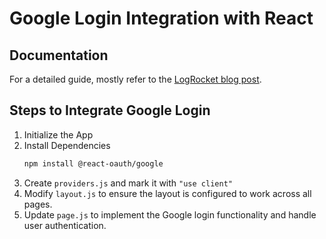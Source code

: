 # Google Login Integration with React

## Documentation

For a detailed guide, mostly refer to the [LogRocket blog post](https://blog.logrocket.com/guide-adding-google-login-react-app/).

## Steps to Integrate Google Login

1. Initialize the App
2. Install Dependencies
     ```sh
     npm install @react-oauth/google
     ```
3. Create `providers.js` and mark it with `"use client"`
4. Modify `layout.js` to ensure the layout is configured to work across all pages.
5. Update `page.js` to implement the Google login functionality and handle user authentication.
